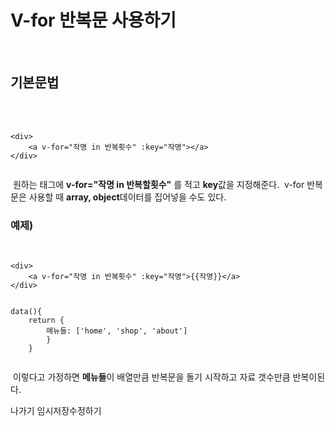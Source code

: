 
# V-for 반복문 사용하기



​
​
## 기본문법
​
<br>
​
```vue
<div>
    <a v-for="작명 in 반복횟수" :key="작명"></a>
</div>
​
```
​
원하는 태그에 **v-for="작명 in 반복할횟수"** 를 적고 **key**값을 지정해준다.
​
v-for 반복문은 사용할 때 **array, object**데이터를 집어넣을 수도 있다.
​
### 예제)
​
```vue
<div>
    <a v-for="작명 in 반복횟수" :key="작명">{{작명}}</a>
</div>
​
​
data(){
    return {
        메뉴들: ['home', 'shop', 'about']
        }
    }
    
```
​
이렇다고 가정하면 **메뉴들**이 배열만큼 반복문을 돌기 시작하고 자료 갯수만큼 반복이된다. 
​
<br>

나가기
임시저장수정하기
